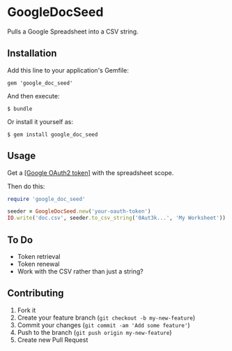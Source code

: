 # GoogleDocSeed

Pulls a Google Spreadsheet into a CSV string.

## Installation

Add this line to your application's Gemfile:

    gem 'google_doc_seed'

And then execute:

    $ bundle

Or install it yourself as:

    $ gem install google_doc_seed

## Usage

Get a [[Google OAuth2 token]](https://developers.google.com/oauthplayground)
with the spreadsheet scope.


Then do this:

```ruby
require 'google_doc_seed'

seeder = GoogleDocSeed.new('your-oauth-token')
IO.write('doc.csv', seeder.to_csv_string('0Aut3k...', 'My Worksheet'))
```

## To Do

- Token retrieval
- Token renewal
- Work with the CSV rather than just a string?

## Contributing

1. Fork it
2. Create your feature branch (`git checkout -b my-new-feature`)
3. Commit your changes (`git commit -am 'Add some feature'`)
4. Push to the branch (`git push origin my-new-feature`)
5. Create new Pull Request
